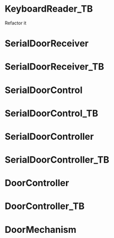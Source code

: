 # KeyboardReader_TB
Refactor it

# SerialDoorReceiver

# SerialDoorReceiver_TB

# SerialDoorControl

# SerialDoorControl_TB

# SerialDoorController

# SerialDoorController_TB

# DoorController

# DoorController_TB

# DoorMechanism
